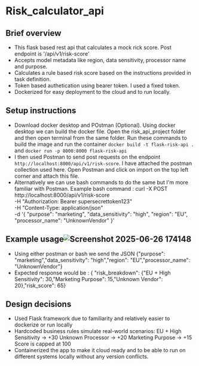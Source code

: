 # Risk_calculator_api
## Brief overview
- This flask based rest api that calculates a mock rick score. Post endpoint is  '/api/v1/risk-score'
- Accepts model metadata like region, data sensitivity, processor name and purpose.
- Calculates a rule based risk score based on the instructions provided in task definition.
- Token based authetication using bearer token. I used a fixed token.
- Dockerized for easy deployment to the cloud and to run locally.



## Setup instructions
- Download docker desktop and POstman (Optional). Using docker desktop we can build the docker file. Open the risk_api_project folder and then open terminal from the same folder. Run these commands to build the image and run the container `docker build -t flask-risk-api .` and `docker run -p 8000:8000 flask-risk-api`
- I then used Postman to send post requests on the endpoint `http://localhost:8000/api/v1/risk-score`. I have attached the postman collection used here. Open Postman and click on import on the top left corner and attach this file.
- Alternatively we can use bash commands to do the same but I'm more familiar with Postman.
  Example bash command : curl -X POST http://localhost:8000/api/v1/risk-score \
                          -H "Authorization: Bearer supersecrettoken123" \
                          -H "Content-Type: application/json" \
                          -d '{
                          "purpose": "marketing",
                          "data_sensitivity": "high",
                          "region": "EU",
                          "processor_name": "UnknownVendor"
                          }'
## Example usage![Screenshot 2025-06-26 174148](https://github.com/user-attachments/assets/b890939a-3fa8-4c2e-8fbf-5c2bd03e759b)

   - Using either postman or bash we send the JSON {"purpose": "marketing","data_sensitivity": "high","region": "EU","processor_name": "UnknownVendor"}
   - Expected response would be : {
    "risk_breakdown": {"EU + High Sensitivity": 30,"Marketing Purpose": 15,"Unknown Vendor": 20},"risk_score": 65}

## Design decisions
- Used Flask framework due to familiarity and relatively easier to dockerize or run locally
- Hardcoded business rules simulate real-world scenarios:
EU + High Sensitivity → +30
Unknown Processor → +20
Marketing Purpose → +15
Score is capped at 100
- Containerized the app to make it cloud ready and to be able to run on different systems locally without any version conflicts.
